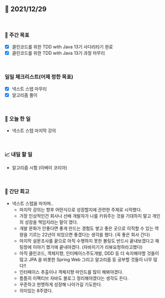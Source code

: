 ## 📅 2021/12/29

<br/>

### 🏹 주간 목표

- [x] 클린코드를 위한 TDD with Java 13기 사다리타기 완료
- [x] 클린코드를 위한 TDD with Java 13기 과정 마무리

<br/>

### 일일 체크리스트(어제 정한 목표)

- [x] 넥스트 스텝 마무리
- [x] 알고리즘 풀이

<br/>

### 💯 오늘 한 일
  
- 넥스트 스텝 마지막 강의


<br/>

### 📈 내일 할 일

- 알고리즘 시험 (이베이 코리아)

<br/>

### 🧐 간단 회고

- 넥스트 스텝을 마치며..
  - 마지막 강의는 향후 어떤식으로 성장할지에 관련한 주제로 시작했다.
  - 가장 인상적인건 회사나 선배 개발자가 나를 키워주는 것을 기대하지 말고 개인의 성장을 책임지라는 말이 였다.
  - 개발 문화가 안좋다면 좋게 만드는 경험도 쌓고 좋은 곳으로 이직할 수 있는 역량을 기르는 22년이 되었으면 좋겠다는 생각을 했다. (꼭 좋은 회사 간다)
  - 마지막 설문조사를 끝으로 아직 수행하지 못한 볼링도 반드시 끝내보겠다고 채팅창에 이야기 했기에 끝내야겠다. (자바지기가 리뷰요청하라고했다)
  - 아직 클린코드, 객체지향, 인터페이스주도개발, DDD 등 더 숙지해야할 것들이 많고 JPA 을 비롯한 Spring Web 그리고 알고리즘 등 공부할 것들이 너무 많다!!
  - 인터페이스 추출이나 객체지향 마인드를 많이 해봐야겠다.
  - 틈틈히 이펙티브 자바도 블로그 정리해야겠다는 생각도 든다.
  - 꾸준하고 현명하게 성장해 나아가길 기도한다.
  - 의미있는 8주였다.

